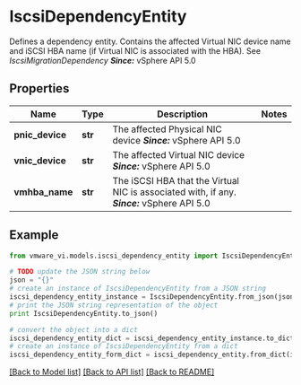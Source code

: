 # IscsiDependencyEntity

Defines a dependency entity.  Contains the affected Virtual NIC device name and iSCSI HBA name (if Virtual NIC is associated with the HBA). See *IscsiMigrationDependency*  ***Since:*** vSphere API 5.0 

## Properties
Name | Type | Description | Notes
------------ | ------------- | ------------- | -------------
**pnic_device** | **str** | The affected Physical NIC device  ***Since:*** vSphere API 5.0  | 
**vnic_device** | **str** | The affected Virtual NIC device  ***Since:*** vSphere API 5.0  | 
**vmhba_name** | **str** | The iSCSI HBA that the Virtual NIC is associated with, if any.  ***Since:*** vSphere API 5.0  | 

## Example

```python
from vmware_vi.models.iscsi_dependency_entity import IscsiDependencyEntity

# TODO update the JSON string below
json = "{}"
# create an instance of IscsiDependencyEntity from a JSON string
iscsi_dependency_entity_instance = IscsiDependencyEntity.from_json(json)
# print the JSON string representation of the object
print IscsiDependencyEntity.to_json()

# convert the object into a dict
iscsi_dependency_entity_dict = iscsi_dependency_entity_instance.to_dict()
# create an instance of IscsiDependencyEntity from a dict
iscsi_dependency_entity_form_dict = iscsi_dependency_entity.from_dict(iscsi_dependency_entity_dict)
```
[[Back to Model list]](../README.md#documentation-for-models) [[Back to API list]](../README.md#documentation-for-api-endpoints) [[Back to README]](../README.md)


